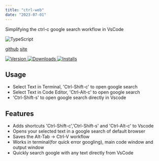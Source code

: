```yaml
---
title: "ctrl-web"
date: "2023-07-01"
---
```


<p >
  Simplifying the ctrl-c google search workflow in VsCode
</p>
<p >
 
 
<!--https://github.com/terryfu2/ctrl-web/assets/40301450/d8f9ee54-7001-4e6b-bd11-dd7db7158ebb-->
![TypeScript](https://img.shields.io/badge/typescript-%23007ACC.svg?style=for-the-badge&logo=typescript&logoColor=white)

[github](https://github.com/terryfu2/ctrl-web) [site](https://marketplace.visualstudio.com/items?itemName=terryfu.ctrl-web)
</p> 
<!-- markdownlint-enable -->
<p >
  <a href="https://marketplace.visualstudio.com/items?itemName=terryfu.ctrl-web">
    <img alt="Version" src="https://img.shields.io/visual-studio-marketplace/v/terryfu.ctrl-web?color=brightgreen" />
  </a>
  <a href="https://marketplace.visualstudio.com/items?itemName=terryfu.ctrl-web">
    <img alt="Downloads" src="https://img.shields.io/visual-studio-marketplace/d/terryfu.ctrl-web" />
  </a>
  <a href="https://marketplace.visualstudio.com/items?itemName=terryfu.ctrl-web">
    <img alt="Installs" src="https://img.shields.io/visual-studio-marketplace/i/terryfu.ctrl-web" />
  </a>
</p>

## Usage

* Select Text in Terminal, 'Ctrl-Shift-c' to open google search 
* Select Text in Code Editor, 'Ctrl-Alt-c' to open google search 
* 'Ctrl-Shift-s' to open google search directly in Vscode

## Features

* Adds shortcuts 'Ctrl-Shift-c','Ctrl-Shift-s' and 'Ctrl-Alt-c' to Vscode
* Opens your selected text in a google search of default browser
* Saves the Alt-Tab -> Ctrl-V workflow
* Works in terminal(for quick error googling), main code window and output window
* Quickly search google with any text directly from VsCode